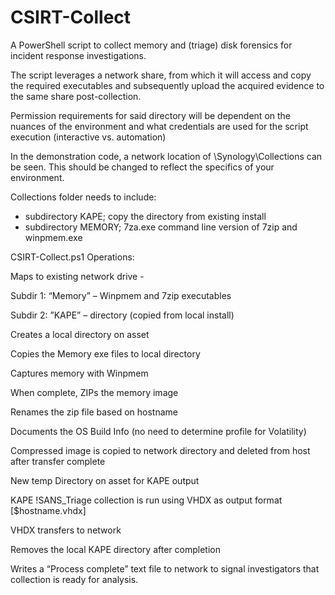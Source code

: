 # CSIRT-Collect
A PowerShell script to collect memory and (triage) disk forensics for incident response investigations.

The script leverages a network share, from which it will access and copy the required executables and subsequently upload the acquired evidence to the same share post-collection.

Permission requirements for said directory will be dependent on the nuances of the environment and what credentials are used for the script execution (interactive vs. automation)

In the demonstration code, a network location of \\Synology\Collections can be seen. This should be changed to reflect the specifics of your environment.

Collections folder needs to include:
- subdirectory KAPE; copy the directory from existing install
- subdirectory MEMORY; 7za.exe command line version of 7zip and winpmem.exe


CSIRT-Collect.ps1 Operations:

Maps to existing network drive -

Subdir 1: “Memory” – Winpmem and 7zip executables

Subdir 2: ”KAPE” – directory (copied from local install)

Creates a local directory on asset

Copies the Memory exe files to local directory

Captures memory with Winpmem

When complete, ZIPs the memory image

Renames the zip file based on hostname

Documents the OS Build Info (no need to determine profile for Volatility)

Compressed image is copied to network directory and deleted from host after transfer complete

New temp Directory on asset for KAPE output

KAPE !SANS_Triage collection is run using VHDX as output format [$hostname.vhdx]

VHDX transfers to network

Removes the local KAPE directory after completion

Writes a “Process complete” text file to network to signal investigators that collection is ready for analysis.
